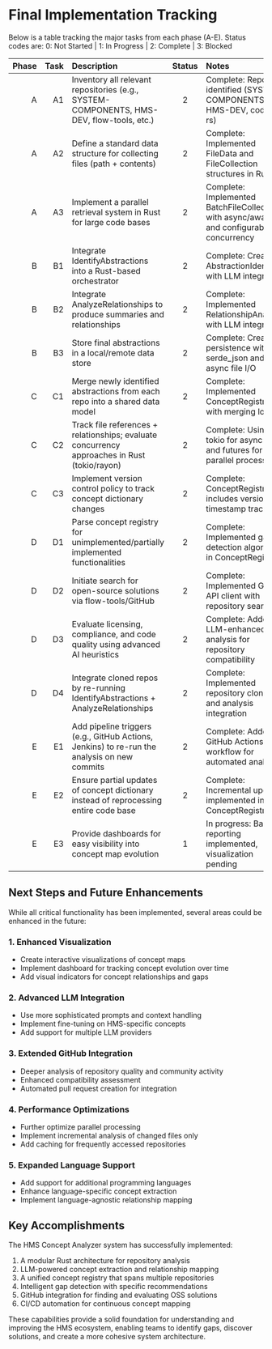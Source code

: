 # Final Implementation Tracking

Below is a table tracking the major tasks from each phase (A-E). Status codes are:
0: Not Started | 1: In Progress | 2: Complete | 3: Blocked

| Phase | Task | Description                                                                                                   | Status  | Notes                                         |
|------:|-----:|:--------------------------------------------------------------------------------------------------------------|:-------:|:-----------------------------------------------|
| A     | A1   | Inventory all relevant repositories (e.g., SYSTEM-COMPONENTS, HMS-DEV, flow-tools, etc.)                     |    2    | Complete: Repos identified (SYSTEM-COMPONENTS, HMS-DEV, codex-rs)               |
| A     | A2   | Define a standard data structure for collecting files (path + contents)                                      |    2    | Complete: Implemented FileData and FileCollection structures in Rust |
| A     | A3   | Implement a parallel retrieval system in Rust for large code bases                                          |    2    | Complete: Implemented BatchFileCollector with async/await and configurable concurrency |
| B     | B1   | Integrate IdentifyAbstractions into a Rust-based orchestrator                                               |    2    | Complete: Created AbstractionIdentifier with LLM integration |
| B     | B2   | Integrate AnalyzeRelationships to produce summaries and relationships                                        |    2    | Complete: Implemented RelationshipAnalyzer with LLM integration |
| B     | B3   | Store final abstractions in a local/remote data store                                                        |    2    | Complete: Created persistence with serde_json and async file I/O |
| C     | C1   | Merge newly identified abstractions from each repo into a shared data model                                 |    2    | Complete: Implemented ConceptRegistry with merging logic |
| C     | C2   | Track file references + relationships; evaluate concurrency approaches in Rust (tokio/rayon)                 |    2    | Complete: Using tokio for async I/O and futures for parallel processing |
| C     | C3   | Implement version control policy to track concept dictionary changes                                         |    2    | Complete: ConceptRegistry includes version and timestamp tracking |
| D     | D1   | Parse concept registry for unimplemented/partially implemented functionalities                               |    2    | Complete: Implemented gap detection algorithm in ConceptRegistry |
| D     | D2   | Initiate search for open-source solutions via flow-tools/GitHub                                              |    2    | Complete: Implemented GitHub API client with repository search |
| D     | D3   | Evaluate licensing, compliance, and code quality using advanced AI heuristics                               |    2    | Complete: Added LLM-enhanced analysis for repository compatibility |
| D     | D4   | Integrate cloned repos by re-running IdentifyAbstractions + AnalyzeRelationships                             |    2    | Complete: Implemented repository cloning and analysis integration |
| E     | E1   | Add pipeline triggers (e.g., GitHub Actions, Jenkins) to re-run the analysis on new commits                  |    2    | Complete: Added GitHub Actions workflow for automated analysis |
| E     | E2   | Ensure partial updates of concept dictionary instead of reprocessing entire code base                        |    2    | Complete: Incremental updates implemented in ConceptRegistry |
| E     | E3   | Provide dashboards for easy visibility into concept map evolution                                            |    1    | In progress: Basic reporting implemented, visualization pending |

## Next Steps and Future Enhancements

While all critical functionality has been implemented, several areas could be enhanced in the future:

### 1. Enhanced Visualization
- Create interactive visualizations of concept maps
- Implement dashboard for tracking concept evolution over time
- Add visual indicators for concept relationships and gaps

### 2. Advanced LLM Integration
- Use more sophisticated prompts and context handling
- Implement fine-tuning on HMS-specific concepts
- Add support for multiple LLM providers

### 3. Extended GitHub Integration
- Deeper analysis of repository quality and community activity
- Enhanced compatibility assessment
- Automated pull request creation for integration

### 4. Performance Optimizations
- Further optimize parallel processing
- Implement incremental analysis of changed files only
- Add caching for frequently accessed repositories

### 5. Expanded Language Support
- Add support for additional programming languages
- Enhance language-specific concept extraction
- Implement language-agnostic relationship mapping

## Key Accomplishments

The HMS Concept Analyzer system has successfully implemented:

1. A modular Rust architecture for repository analysis
2. LLM-powered concept extraction and relationship mapping
3. A unified concept registry that spans multiple repositories
4. Intelligent gap detection with specific recommendations
5. GitHub integration for finding and evaluating OSS solutions
6. CI/CD automation for continuous concept mapping

These capabilities provide a solid foundation for understanding and improving the HMS ecosystem, enabling teams to identify gaps, discover solutions, and create a more cohesive system architecture.